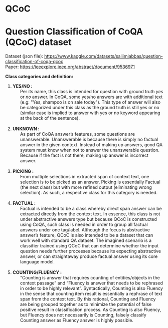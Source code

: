 # QCoC
<h1>Question Classification of CoQA (QCoC) dataset</h1>

Dataset (json file): https://www.kaggle.com/datasets/saliimiabbas/question-classification-of-coqa-qcoc
<br>Paper: https://ieeexplore.ieee.org/abstract/document/9536971

<b>Class categories and definition:</b>
<ol>
  <li><b>YES/NO :</b><br><ul>Per its name, this class is intended for question with ground truth <i>yes</i> or <i>no</i> answer. In CoQA, some yes/no answers are with additional text (e.g: "Yes, shampoo is on sale today"). This type of answer will also be categorized under this class as the ground truth is still yes or no (similar case is implied to answer with yes or no keyword appearing at the back of the sentence).</ul><br></li>
  <li><b>UNKNOWN :</b><br><ul>As part of CoQA answer’s features, some questions are unanswerable. Unanswerable is because there is simply no factual answer in the given context. Instead of making up answers, good QA system must know when not to answer the unanswerable question. Because if the fact is not there, making up answer is incorrect answer.</ul><br></li> 
  <li><b>PICKING :</b><br><ul>From multiple selections in extracted span of context text, one selection is to be picked as an answer. Picking is essentially Factual (the next class) but with more refined output (eliminating wrong selection). As such, a respective class for this category is needed.</ul><br></li>
  <li><b>FACTUAL :</b><br><ul>Factual is intended to be a class whereby direct span answer can be extracted directly from the context text. In essence, this class is not under abstractive answers type but because QCoC is constructed using CoQA, such class is needed in order to group all factual answers under one tag/label. Although the focus is abstractive answer’s feature, QCoC is also intended to be a dataset that can work well with standard QA dataset. The imagined scenario is a classifier trained using QCoC that can determine whether the input question needs further processes because its expecting abstractive answer, or can straightaway produce factual answer using its core language model.</ul><br></li>
  <li><b>COUNTING/FLUENCY :</b><br><ul>“Counting is answer that requires counting of entities/objects in the context passage” and “Fluency is answer that needs to be rephrased in order to be highly relevant”. Syntactically, Counting is also Fluency in the sense that counting item result is essentially a rephrase of text span from the context text. By this rational, Counting and Fluency are being grouped together as to minimize the potential of false positive result in classification process. As Counting is also Fluency, but Fluency does not necessarily is Counting, falsely classify Counting answer as Fluency answer is highly possible.</ul></li>
</ol>
